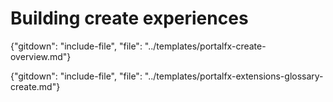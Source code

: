 
# Building create experiences

{"gitdown": "include-file", "file": "../templates/portalfx-create-overview.md"}

{"gitdown": "include-file", "file": "../templates/portalfx-extensions-glossary-create.md"}